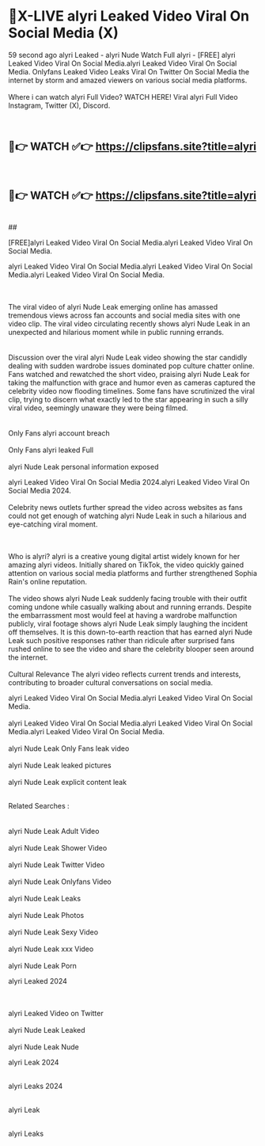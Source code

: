 # 🔴X-LIVE alyri Leaked Video Viral On Social Media (X)<br>


59 second ago alyri Leaked  - alyri Nude  Watch Full alyri - [FREE] alyri Leaked Video Viral On Social Media.alyri Leaked Video Viral On Social Media.   Onlyfans Leaked Video Leaks Viral On Twitter On Social Media the internet by storm and amazed viewers on various social media platforms. <br><br>
Where i can watch alyri Full Video? WATCH HERE! Viral alyri Full Video Instagram, Twitter (X), Discord. <br>


 <br>

##  🔴👉 WATCH ✅👉  <a href="https://clipsfans.site?title=alyri&ref=git">https://clipsfans.site?title=alyri</a> <br>
  <br>

##  🔴👉 WATCH ✅👉  <a href="https://clipsfans.site?title=alyri&ref=git">https://clipsfans.site?title=alyri</a> <br>
  <br>
  ##



[FREE]alyri Leaked Video Viral On Social Media.alyri Leaked Video Viral On Social Media. <br>

alyri Leaked Video Viral On Social Media.alyri Leaked Video Viral On Social Media.alyri Leaked Video Viral On Social Media. <br>


  <br>

  <br>
The viral video of alyri Nude Leak emerging online has amassed tremendous views across fan accounts and social media sites with one video clip. The viral video circulating recently shows alyri Nude Leak in an unexpected and hilarious moment while in public running errands.<br>
<br>


<br>
Discussion over the viral alyri Nude Leak video showing the star candidly dealing with sudden wardrobe issues dominated pop culture chatter online. Fans watched and rewatched the short video, praising alyri Nude Leak for taking the malfunction with grace and humor even as cameras captured the celebrity video now flooding timelines. Some fans have scrutinized the viral clip, trying to discern what exactly led to the star appearing in such a silly viral video, seemingly unaware they were being filmed.<br>
<br>
<br> 
Only Fans alyri account breach<br>
<br>
Only Fans alyri leaked Full <br>
<br>
alyri Nude Leak personal information exposed<br>

alyri Leaked Video Viral On Social Media 2024.alyri Leaked Video Viral On Social Media 2024. <br>
<br>
Celebrity news outlets further spread the video across websites as fans could not get enough of watching alyri Nude Leak in such a hilarious and eye-catching viral moment.<br>
<br>

<br>
Who is alyri? alyri is a creative young digital artist widely known for her amazing alyri videos. Initially shared on TikTok, the video quickly gained attention on various social media platforms and further strengthened Sophia Rain's online reputation.<br>
<br>
The video shows alyri Nude Leak suddenly facing trouble with their outfit coming undone while casually walking about and running errands. Despite the embarrassment most would feel at having a wardrobe malfunction publicly, viral footage shows alyri Nude Leak simply laughing the incident off themselves. It is this down-to-earth reaction that has earned alyri Nude Leak such positive responses rather than ridicule after surprised fans rushed online to see the video and share the celebrity blooper seen around the internet.<br>
<br>
Cultural Relevance The alyri video reflects current trends and interests, contributing to broader cultural conversations on social media.<br>

alyri Leaked Video Viral On Social Media.alyri Leaked Video Viral On Social Media.<br>
<br>
alyri Leaked Video Viral On Social Media.alyri Leaked Video Viral On Social Media.alyri Leaked Video Viral On Social Media.<br>
<br>
alyri Nude Leak Only Fans leak video<br>
<br>
alyri Nude Leak leaked pictures<br>
<br>
alyri Nude Leak explicit content leak<br>


<br>
Related Searches :<br>
<br>

<br>
alyri Nude Leak Adult Video<br>
<br>
alyri Nude Leak Shower Video<br>
<br>
alyri Nude Leak Twitter Video<br>
<br>
alyri Nude Leak Onlyfans Video<br>
<br>
alyri Nude Leak Leaks<br>
<br>
alyri Nude Leak Photos<br>

<br>
alyri Nude Leak Sexy Video<br>
<br>
alyri Nude Leak xxx Video<br>
<br>
alyri Nude Leak Porn<br>

alyri  Leaked 2024 <br> <br>
<br>

alyri Leaked Video on Twitter <br>
<br>
alyri Nude Leak Leaked<br>
<br>
alyri Nude Leak Nude<br>


alyri  Leak 2024 <br> <br>



alyri  Leaks 2024 <br> <br>



 
alyri  Leak<br> <br>



alyri  Leaks<br> <br>





</p>




 



</p>










